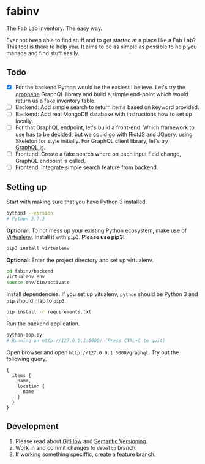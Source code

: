 # fabinv

The Fab Lab inventory. The easy way. 

Ever not been able to find stuff and to get started at a place like a Fab Lab? This tool is there to help you. It aims to be as simple as possible to help you manage and find stuff easily.

## Todo

- [x] For the backend Python would be the easiest I believe. Let's try the [graphene](https://github.com/graphql-python/graphene) GraphQL library and build a simple end-point which would return us a fake inventory table.
- [ ] Backend: Add simple search to return items based on keyword provided.
- [ ] Backend: Add real MongoDB database with instructions how to set up locally.
- [ ] For that GraphQL endpoint, let's build a front-end. Which framework to use has to be decided, but we could go with RiotJS and JQuery, using Skeleton for style initially. For GraphQL client library, let's try [GraphQL.js](https://github.com/f/graphql.js).
- [ ] Frontend: Create a fake search where on each input field change, GraphQL endpoint is called.
- [ ] Frontend: Integrate simple search feature from backend. 

## Setting up

Start with making sure that you have Python 3 installed. 

```bash
python3 --version
# Python 3.7.3
```

**Optional**: To not mess up your existing Python ecosystem, make use of [Virtualenv](https://virtualenv.pypa.io/en/latest/). Install it with `pip3`. **Please use pip3!**

```bash
pip3 install virtualenv
```

**Optional**: Enter the project directory and set up virtualenv.

```bash
cd fabinv/backend
virtualenv env
source env/bin/activate
```

Install dependencies. If you set up vitualenv, `python` should be Python 3 and `pip` should map to `pip3`.

```bash
pip install -r requirements.txt
```

Run the backend application.

```bash
python app.py
# Running on http://127.0.0.1:5000/ (Press CTRL+C to quit)
```

Open browser and open `http://127.0.0.1:5000/graphql`. Try out the following query.

```jquery
{ 
  items {
    name,
    location {
      name
    } 
  }
}
```

## Development

1. Please read about [GitFlow](https://www.atlassian.com/git/tutorials/comparing-workflows/gitflow-workflow) and [Semantic Versioning](https://semver.org/). 
2. Work in and commit changes to `develop` branch. 
3. If working something speciffic, create a feature branch.
